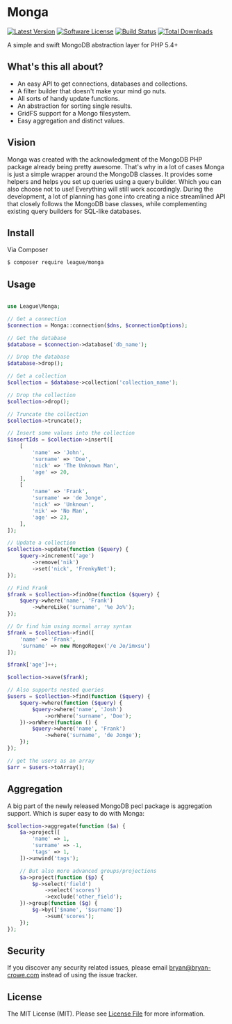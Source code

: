 # Monga

[![Latest Version](https://img.shields.io/github/release/thephpleague/monga.svg?style=flat-square)](https://github.com/thephpleague/monga/releases)
[![Software License](https://img.shields.io/badge/license-MIT-brightgreen.svg?style=flat-square)](LICENSE.md)
[![Build Status](https://img.shields.io/travis/thephpleague/monga/master.svg?style=flat-square)](https://travis-ci.org/thephpleague/monga)
[![Total Downloads](https://img.shields.io/packagist/dt/league/monga.svg?style=flat-square)](https://packagist.org/packages/league/monga)

A simple and swift MongoDB abstraction layer for PHP 5.4+

## What's this all about?

* An easy API to get connections, databases and collections.
* A filter builder that doesn't make your mind go nuts.
* All sorts of handy update functions.
* An abstraction for sorting single results.
* GridFS support for a Mongo filesystem.
* Easy aggregation and distinct values.

## Vision

Monga was created with the acknowledgment of the MongoDB PHP package already being pretty awesome. That's why in a lot of cases Monga is just a simple wrapper around the MongoDB classes.
It provides some helpers and helps you set up queries using a query builder. Which you can also choose not to use! Everything will still work accordingly.
During the development, a lot of planning has gone into creating a nice streamlined API that closely follows the MongoDB base classes, while complementing existing query builders for SQL-like databases.

## Install

Via Composer

``` bash
$ composer require league/monga
```

## Usage

```php

use League\Monga;

// Get a connection
$connection = Monga::connection($dns, $connectionOptions);

// Get the database
$database = $connection->database('db_name');

// Drop the database
$database->drop();

// Get a collection
$collection = $database->collection('collection_name');

// Drop the collection
$collection->drop();

// Truncate the collection
$collection->truncate();

// Insert some values into the collection
$insertIds = $collection->insert([
	[
		'name' => 'John',
		'surname' => 'Doe',
		'nick' => 'The Unknown Man',
		'age' => 20,
	],
	[
		'name' => 'Frank',
		'surname' => 'de Jonge',
		'nick' => 'Unknown',
		'nik' => 'No Man',
		'age' => 23,
	],
]);

// Update a collection
$collection->update(function ($query) {
	$query->increment('age')
		->remove('nik')
		->set('nick', 'FrenkyNet');
});

// Find Frank
$frank = $collection->findOne(function ($query) {
	$query->where('name', 'Frank')
		->whereLike('surname', '%e Jo%');
});

// Or find him using normal array syntax
$frank = $collection->find([
	'name' => 'Frank',
	'surname' => new MongoRegex('/e Jo/imxsu')
]);

$frank['age']++;

$collection->save($frank);

// Also supports nested queries
$users = $collection->find(function ($query) {
	$query->where(function ($query) {
		$query->where('name', 'Josh')
			->orWhere('surname', 'Doe');
	})->orWhere(function () {
		$query->where('name', 'Frank')
			->where('surname', 'de Jonge');
	});
});

// get the users as an array
$arr = $users->toArray();
```

## Aggregation

A big part of the newly released MongoDB pecl package is aggregation support. Which is super easy to do with Monga:

```php
$collection->aggregate(function ($a) {
	$a->project([
		'name' => 1,
		'surname' => -1,
		'tags' => 1,
	])->unwind('tags');

	// But also more advanced groups/projections
	$a->project(function ($p) {
		$p->select('field')
			->select('scores')
			->exclude('other_field');
	})->group(function ($g) {
		$g->by(['$name', '$surname'])
			->sum('scores');
	});
});
```

## Security

If you discover any security related issues, please email bryan@bryan-crowe.com instead of using the issue tracker.


## License

The MIT License (MIT). Please see [License File](LICENSE.md) for more information.

